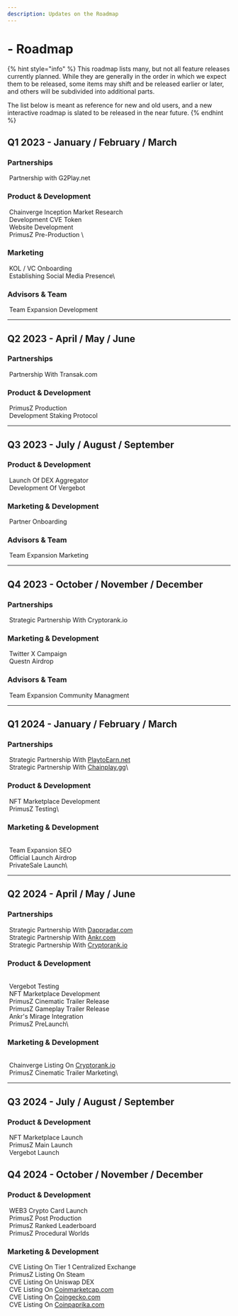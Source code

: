```yaml
---
description: Updates on the Roadmap
---
```


# - Roadmap

{% hint style="info" %}
This roadmap lists many, but not all feature releases currently planned. While they are generally in the order in which we expect them to be released, some items may shift and be released earlier or later, and others will be subdivided into additional parts.

The list below is meant as reference for new and old users, and a new interactive roadmap is slated to be released in the near future.
{% endhint %}

## Q1 2023 - January / February / March

### Partnerships

<img src="../.gitbook/assets/checked-checkbox-512.png" alt="" data-size="line"> Partnership with G2Play.net

### Product & Development

<img src="../.gitbook/assets/checked-checkbox-512.png" alt="" data-size="line"> Chainverge Inception Market Research\
<img src="../.gitbook/assets/checked-checkbox-512.png" alt="" data-size="line"> Development CVE Token\
<img src="../.gitbook/assets/checked-checkbox-512.png" alt="" data-size="line"> Website Development\
<img src="../.gitbook/assets/checked-checkbox-512.png" alt="" data-size="line"> PrimusZ Pre-Production \


### Marketing

<img src="../.gitbook/assets/checked-checkbox-512.png" alt="" data-size="line"> KOL / VC Onboarding\
<img src="../.gitbook/assets/checked-checkbox-512.png" alt="" data-size="line"> Establishing Social Media Presence\


### Advisors & Team

<img src="../.gitbook/assets/checked-checkbox-512.png" alt="" data-size="line"> Team Expansion Development



***

## Q2 2023 - April / May / June

### Partnerships

<img src="../.gitbook/assets/checked-checkbox-512.png" alt="" data-size="line"> Partnership With Transak.com



### Product & Development

<img src="../.gitbook/assets/checked-checkbox-512.png" alt="" data-size="line"> PrimusZ Production \
<img src="../.gitbook/assets/checked-checkbox-512.png" alt="" data-size="line"> Development Staking Protocol





***

## Q3 2023 - July / August / September

### Product & Development

<img src="../.gitbook/assets/checked-checkbox-512.png" alt="" data-size="line"> Launch Of DEX Aggregator\
<img src="../.gitbook/assets/checked-checkbox-512.png" alt="" data-size="line"> Development Of Vergebot

### Marketing & Development

<img src="../.gitbook/assets/checked-checkbox-512.png" alt="" data-size="line"> Partner Onboarding

### Advisors & Team

<img src="../.gitbook/assets/checked-checkbox-512.png" alt="" data-size="line"> Team Expansion Marketing



***

## Q4 2023 - October / November / December

### Partnerships

<img src="../.gitbook/assets/checked-checkbox-512.png" alt="" data-size="line"> Strategic Partnership With Cryptorank.io

### Marketing & Development

<img src="../.gitbook/assets/checked-checkbox-512.png" alt="" data-size="line"> Twitter X Campaign\
<img src="../.gitbook/assets/checked-checkbox-512.png" alt="" data-size="line"> Questn Airdrop

### Advisors & Team

<img src="../.gitbook/assets/checked-checkbox-512.png" alt="" data-size="line"> Team Expansion Community Managment

***

## Q1 2024 - January / February / March

### Partnerships

<img src="../.gitbook/assets/checked-checkbox-512.png" alt="" data-size="line"> Strategic Partnership With [PlaytoEarn.net](https://playtoearn.net)\
<img src="../.gitbook/assets/checked-checkbox-512.png" alt="" data-size="line"> Strategic Partnership With [Chainplay.gg](https://chainplay.gg/)\


### Product & Development

<img src="../.gitbook/assets/checked-checkbox-512.png" alt="" data-size="line"> NFT Marketplace Development\
<img src="../.gitbook/assets/checked-checkbox-512.png" alt="" data-size="line"> PrimusZ Testing\


### Marketing & Development

\
<img src="../.gitbook/assets/checked-checkbox-512.png" alt="" data-size="line">  Team Expansion SEO\
<img src="../.gitbook/assets/checked-checkbox-512.png" alt="" data-size="line">  Official Launch Airdrop\
<img src="../.gitbook/assets/checked-checkbox-512.png" alt="" data-size="line">  PrivateSale Launch\




***

## Q2 2024 - April / May / June

### Partnerships

<img src="../.gitbook/assets/checked-checkbox-512.png" alt="" data-size="line"> Strategic Partnership With [Dappradar.com](https://dappradar.com/)\
<img src="../.gitbook/assets/checked-checkbox-512.png" alt="" data-size="line">  Strategic Partnership With [Ankr.com](https://www.ankr.com/)\
<img src="../.gitbook/assets/checked-checkbox-512.png" alt="" data-size="line">  Strategic Partnership With [Cryptorank.io](https://cryptorank.io/)

### Product & Development

\
<img src="../.gitbook/assets/CheckboxEmpty (2).png" alt="" data-size="line"> Vergebot Testing\
<img src="../.gitbook/assets/CheckboxEmpty (2).png" alt="" data-size="line"> NFT Marketplace Development\
<img src="../.gitbook/assets/CheckboxEmpty (2).png" alt="" data-size="line"> PrimusZ Cinematic Trailer Release\
<img src="../.gitbook/assets/CheckboxEmpty (2).png" alt="" data-size="line"> PrimusZ Gameplay Trailer Release\
<img src="../.gitbook/assets/CheckboxEmpty (2).png" alt="" data-size="line"> Ankr's Mirage Integration\
<img src="../.gitbook/assets/CheckboxEmpty (2).png" alt="" data-size="line"> PrimusZ PreLaunch\


### Marketing & Development

\
<img src="../.gitbook/assets/CheckboxEmpty (2).png" alt="" data-size="line"> Chainverge Listing On [Cryptorank.io](https://cryptorank.io/upcoming-ico)\
<img src="../.gitbook/assets/CheckboxEmpty (2).png" alt="" data-size="line"> PrimusZ Cinematic Trailer Marketing\


***

## Q3 2024 - July / August / September



### Product & Development

<img src="../.gitbook/assets/CheckboxEmpty (2).png" alt="" data-size="line"> NFT Marketplace Launch\
<img src="../.gitbook/assets/CheckboxEmpty (2).png" alt="" data-size="line"> PrimusZ Main Launch\
<img src="../.gitbook/assets/CheckboxEmpty (2).png" alt="" data-size="line"> Vergebot Launch



## Q4 2024 - October / November / December



### Product & Development

<img src="../.gitbook/assets/CheckboxEmpty (2).png" alt="" data-size="line"> WEB3 Crypto Card Launch\
<img src="../.gitbook/assets/CheckboxEmpty (2).png" alt="" data-size="line"> PrimusZ Post Production\
<img src="../.gitbook/assets/CheckboxEmpty (2).png" alt="" data-size="line"> PrimusZ Ranked Leaderboard\
<img src="../.gitbook/assets/CheckboxEmpty (2).png" alt="" data-size="line"> PrimusZ Procedural Worlds&#x20;

### Marketing & Development

<img src="../.gitbook/assets/CheckboxEmpty (2).png" alt="" data-size="line"> CVE Listing On Tier 1 Centralized Exchange\
<img src="../.gitbook/assets/CheckboxEmpty (2).png" alt="" data-size="line"> PrimusZ Listing On Steam\
<img src="../.gitbook/assets/CheckboxEmpty (2).png" alt="" data-size="line"> CVE Listing On Uniswap DEX\
<img src="../.gitbook/assets/CheckboxEmpty (2).png" alt="" data-size="line"> CVE Listing On [Coinmarketcap.com](https://coinmarketcap.com/)\
<img src="../.gitbook/assets/CheckboxEmpty (2).png" alt="" data-size="line"> CVE Listing On [Coingecko.com](https://www.coingecko.com/)\
<img src="../.gitbook/assets/CheckboxEmpty (2).png" alt="" data-size="line"> CVE Listing On [Coinpaprika.com](https://coinpaprika.com/)
